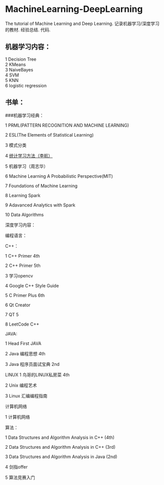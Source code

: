 # MachineLearning-DeepLearning
The tutorial of Machine Learning and Deep Learning. 记录机器学习/深度学习的教材. 经验总结. 代码. 

机器学习内容：
--

1 Decision Tree <br>
2 KMeans<br>
3 NaiveBayes<br>
4 SVM <br>
5 KNN <br>
6 logistic regression <br>

书单：
--

###机器学习经典：

1 PRML(PATTERN RECOGNITION AND MACHINE LEARNING)

2 ESL(The Elements of Statistical Learning)

3 模式分类

4 [统计学习方法（李航）](http://pan.baidu.com/s/1kUW9dqf)

5 机器学习（周志华）

6 Machine Learning A Probabilistic Perspective(MIT)

7 Foundations of Machine Learning

8 Learning Spark

9 Adavanced Analytics with Spark

10 Data Algorithms

深度学习内容：

编程语言：

C++： 

1 C++ Primer 4th

2 C++ Primer 5th

3 学习opencv

4 Google C++ Style Guide

5 C Primer Plus 6th

6 Qt Creator

7 QT 5 

8 LeetCode C++

JAVA:

1 Head First JAVA

2 Java 编程思想 4th

3 Java 程序员面试宝典 2nd

LINUX
1 鸟哥的LINUX私房菜 4th

2 Unix 编程艺术

3 Linux 汇编编程指南

计算机网络

1 计算机网络

算法：

1 Data Structures and Algorithm Analysis in C++ (4th)

2 Data Structures and Algorithm Analysis in C++ (3rd)

3 Data Structures and Algorithm Analysis in Java (2nd)

4 剑指offer

5 算法竞赛入门
